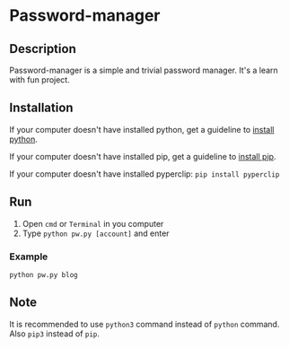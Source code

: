 # Password-manager
## Description
Password-manager is a simple and trivial password manager. It's a learn with fun project.

## Installation
If your computer doesn't have installed python, get a guideline to [install python](https://www.python.org/downloads/).

If your computer doesn't have installed pip, get a guideline to [install pip](https://pip.pypa.io/en/stable/installing/).

If your computer doesn't have installed pyperclip:
```pip install pyperclip```

## Run
1. Open ```cmd``` or ```Terminal``` in you computer
2. Type ```python pw.py [account]``` and enter

### Example
```python pw.py blog```

## Note
It is recommended to use ```python3``` command instead of ```python``` command. Also ```pip3``` instead of ```pip```.

